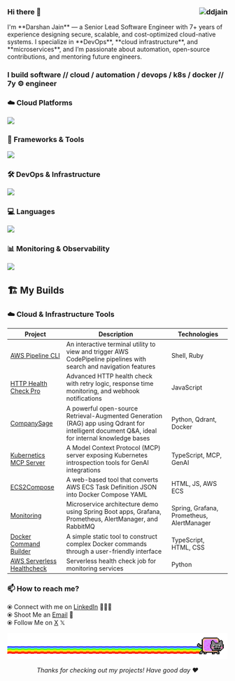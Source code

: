 <h3 align="left">
  Hi there 👋
  <img src="https://komarev.com/ghpvc/?username=ddjain&label=Profile%20views&color=0e75b6&style=flat" alt="ddjain" align="right" style="vertical-align: middle; margin-left: 10px;" />
</h3>
I'm **Darshan Jain** — a Senior Lead Software Engineer with 7+ years of experience designing secure, scalable, and cost-optimized cloud-native systems.  
I specialize in **DevOps**, **cloud infrastructure**, and **microservices**, and I’m passionate about automation, open-source contributions, and mentoring future engineers.

 <h3>I build software // cloud / automation / devops / k8s / docker // 7y ⚙️ engineer </h3>

<h3>☁️ Cloud Platforms</h3>
<p>
  <a href="https://skillicons.dev">
    <img src="https://skillicons.dev/icons?i=aws,azure,gcp" />
  </a>
</p>

<h3>🧰 Frameworks & Tools</h3>
<p>
  <a href="https://skillicons.dev">
    <img src="https://skillicons.dev/icons?i=spring,django,express" />
  </a>
</p>

<h3>🛠️ DevOps & Infrastructure</h3>
<p>
  <a href="https://skillicons.dev">
    <img src="https://skillicons.dev/icons?i=docker,kubernetes,terraform,jenkins," />
  </a>
</p>

<h3>💻 Languages</h3>
<p>
  <a href="https://skillicons.dev">
    <img src="https://skillicons.dev/icons?i=java,python,javascript,typescript" />
  </a>
</p>

<h3>📊 Monitoring & Observability</h3>
<p>
  <a href="https://skillicons.dev">
    <img src="https://skillicons.dev/icons?i=grafana,prometheus" />
  </a>
</p>



## 🏗️ My Builds

### ☁️ Cloud & Infrastructure Tools

| Project | Description | Technologies |
|---------|-------------|--------------|
| [AWS Pipeline CLI](https://github.com/ddjain/aws-pipeline-cli) | An interactive terminal utility to view and trigger AWS CodePipeline pipelines with search and navigation features | Shell, Ruby |
| [HTTP Health Check Pro](https://github.com/ddjain/http-health-check-pro) | Advanced HTTP health check with retry logic, response time monitoring, and webhook notifications | JavaScript |
| [CompanySage](https://github.com/ddjain/CompanySage) | A powerful open-source Retrieval-Augmented Generation (RAG) app using Qdrant for intelligent document Q&A, ideal for internal knowledge bases | Python, Qdrant, Docker |
| [Kubernetics MCP Server](https://github.com/ddjain/kubernetics-mcp-server) | A Model Context Protocol (MCP) server exposing Kubernetes introspection tools for GenAI integrations | TypeScript, MCP, GenAI |
| [ECS2Compose](https://github.com/ddjain/ECS2Compose) | A web-based tool that converts AWS ECS Task Definition JSON into Docker Compose YAML | HTML, JS, AWS ECS |
| [Monitoring](https://github.com/ddjain/Monitoring) | Microservice architecture demo using Spring Boot apps, Grafana, Prometheus, AlertManager, and RabbitMQ | Spring, Grafana, Prometheus, AlertManager |
| [Docker Command Builder](https://github.com/ddjain/docker-command-builder) | A simple static tool to construct complex Docker commands through a user-friendly interface | TypeScript, HTML, CSS |
| [AWS Serverless Healthcheck](https://github.com/ddjain/aws_serverless_healthcheck) | Serverless health check job for monitoring services | Python |


### 📫 How to reach me? 
 
  ⦿ Connect with me on [LinkedIn](https://www.linkedin.com/in/darshanjain08/) 👨🏻‍💻 <br>
  ⦿ Shoot Me an [Email](mailto:nnd.darshan@gmail.com) 💌 <br>
  ⦿ Follow Me on [X](https://x.com/i_darshanjain) 𝕏 <br>
  

<div align="center">
  <img src="meow.gif" alt="Meow">
  <p><i>Thanks for checking out my projects! Have good day ❤️</i></p>
</div>
